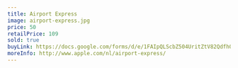 ```yaml
---
title: Airport Express
image: airport-express.jpg
price: 50
retailPrice: 109
sold: true
buyLink: https://docs.google.com/forms/d/e/1FAIpQLScbZ504UritZtV82QdfhQuVMZgGHU2o9nqQIv8dhNlFesLBEw/viewform?entry.1902462749=Airport+Express
moreInfo: http://www.apple.com/nl/airport-express/
---
```


